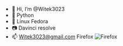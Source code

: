 - 👋 Hi, I’m @Witek3023
- 🐍 Python
- 🐧 Linux Fedora
- 📷 Davinci resolve
- 📫 Witek3023@gmail.com
Firefox 	![Firefox](https://img.shields.io/badge/Firefox-FF7139?style=for-the-badge&logo=Firefox-Browser&logoColor=white)
